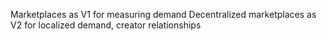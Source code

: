 Marketplaces as V1 for measuring demand
Decentralized marketplaces as V2 for localized demand, creator relationships